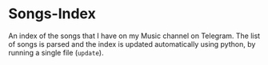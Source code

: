 # Songs-Index
An index of the songs that I have on my Music channel on Telegram. The list of songs is parsed and the index is updated automatically using python, by running a single file (`update`).
